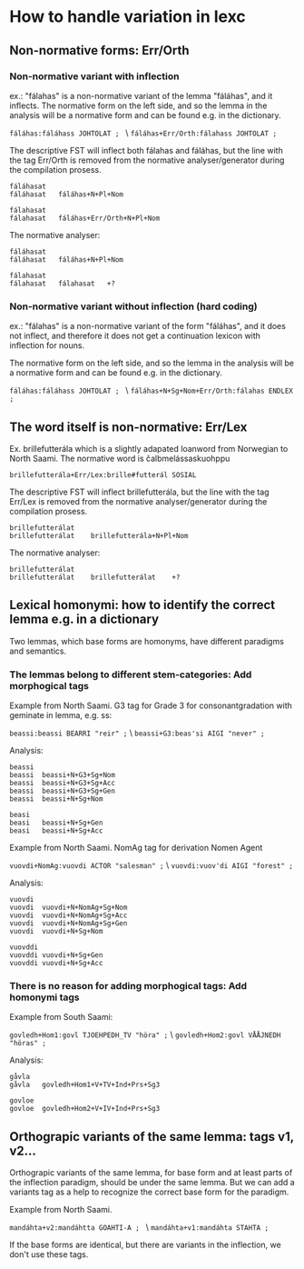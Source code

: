 # How to handle variation in lexc

## Non-normative forms: Err/Orth
### Non-normative variant with inflection
ex.: "fálahas" is a non-normative variant of the lemma "fáláhas", and it inflects.
The normative form on the left side, and so the lemma in the analysis will be a normative form and can be found e.g. in the dictionary.

`fáláhas:fáláhass JOHTOLAT ; ` \\
`fáláhas+Err/Orth:fálahass JOHTOLAT ; `

The descriptive FST will inflect both fálahas and fáláhas, but the line with the tag Err/Orth is removed from the normative analyser/generator during the compilation prosess. 
```
fáláhasat 
fáláhasat	fáláhas+N+Pl+Nom

fálahasat
fálahasat	fáláhas+Err/Orth+N+Pl+Nom
```

The normative analyser:
```
fáláhasat 
fáláhasat	fáláhas+N+Pl+Nom

fálahasat
fálahasat	fálahasat	+?
```

### Non-normative variant without inflection (hard coding)
ex.: "fálahas" is a non-normative variant of the form "fáláhas", and it does not inflect, and therefore it does not get a continuation lexicon with inflection for nouns.

The normative form on the left side, and so the lemma in the analysis will be a normative form and can be found e.g. in the dictionary.

`fáláhas:fáláhass JOHTOLAT ; ` \\
`fáláhas+N+Sg+Nom+Err/Orth:fálahas ENDLEX ; `

## The word itself is non-normative: Err/Lex
Ex. brillefutterála which is a slightly adapated loanword from Norwegian to North Saami. The normative word is čalbmelássaskuohppu

`brillefutterála+Err/Lex:brille#futterál SOSIAL`

The descriptive FST will inflect brillefutterála, but the line with the tag Err/Lex is removed from the normative analyser/generator during the compilation prosess. 
```
brillefutterálat 
brillefutterálat	brillefutterála+N+Pl+Nom
```

The normative analyser:
```
brillefutterálat
brillefutterálat	brillefutterálat	+?
```

## Lexical homonymi: how to identify the correct lemma e.g. in a dictionary
Two lemmas, which base forms are homonyms, have different paradigms and semantics. 

### The lemmas belong to different stem-categories: Add morphogical tags
Example from North Saami. G3 tag for Grade 3 for consonantgradation with geminate in lemma, e.g. ss: 

`beassi:beassi BEARRI "reir" ;` \\
`beassi+G3:beas'si AIGI "never" ; `

 
Analysis:
```
beassi
beassi	beassi+N+G3+Sg+Nom
beassi	beassi+N+G3+Sg+Acc
beassi	beassi+N+G3+Sg+Gen
beassi	beassi+N+Sg+Nom

beasi
beasi	beassi+N+Sg+Gen
beasi	beassi+N+Sg+Acc
```

 

 
Example from North Saami. NomAg tag for derivation Nomen Agent 

`vuovdi+NomAg:vuovdi ACTOR "salesman" ;` \\
`vuovdi:vuov'di AIGI "forest" ; `

Analysis:
```
vuovdi
vuovdi	vuovdi+N+NomAg+Sg+Nom
vuovdi	vuovdi+N+NomAg+Sg+Acc
vuovdi	vuovdi+N+NomAg+Sg+Gen
vuovdi	vuovdi+N+Sg+Nom

vuovddi
vuovddi	vuovdi+N+Sg+Gen
vuovddi	vuovdi+N+Sg+Acc
```

 

### There is no reason for adding morphogical tags: Add homonymi tags
Example from South Saami:

`govledh+Hom1:govl TJOEHPEDH_TV "höra" ;` \\
`govledh+Hom2:govl VÅÅJNEDH "höras" ;`

Analysis:

```
gåvla
gåvla	govledh+Hom1+V+TV+Ind+Prs+Sg3

govloe
govloe	govledh+Hom2+V+IV+Ind+Prs+Sg3
```

## Orthograpic variants of the same lemma: tags v1, v2...

Orthograpic variants of the same lemma, for base form and at least parts of the inflection paradigm, should be under the same lemma. But we can add a variants tag as a help to recognize the correct base form for the paradigm.

Example from North Saami. 

`mandáhta+v2:mandáhtta GOAHTI-A ; ` \\
`mandáhta+v1:mandáhta STAHTA ;`

If the base forms are identical, but there are variants in the inflection, we don't use these tags.
